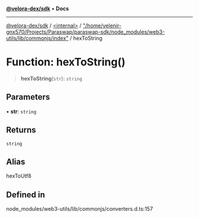 [**@velora-dex/sdk**](../../../../README.md) • **Docs**

***

[@velora-dex/sdk](../../../../globals.md) / [\<internal\>](../../../README.md) / ["/home/velenir-gnx570/Projects/Paraswap/paraswap-sdk/node\_modules/web3-utils/lib/commonjs/index"](../README.md) / hexToString

# Function: hexToString()

> **hexToString**(`str`): `string`

## Parameters

• **str**: `string`

## Returns

`string`

## Alias

hexToUtf8

## Defined in

node\_modules/web3-utils/lib/commonjs/converters.d.ts:157
